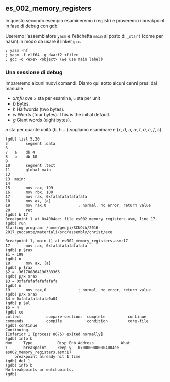 ## es_002_memory_registers

In questo secondo esempio esamineremo i registri e proveremo i breakpoint in fase di debug con gdb. 

Useremo l'assemblatore `yasm` e l'etichetta `main` al posto di `_start` (come per nasm) in modo da usare il linker `gcc`.
```
; yasm -hf
; yasm -f elf64 -g dwarf2 <file>
; gcc -o <exe> <object> (we use main label)
```


### Una sessione di debug

Impareremo alcuni nuovi comandi. Diamo qui sotto alcuni cenni presi dal manuale
- *x/nfu <addr>*
ove `x` sta per esamina, `u` sta per unit 
- *b* Bytes. 
- *h* Halfwords (two bytes).
- *w* Words (four bytes). This is the initial default. 
- *g* Giant words (eight bytes).

*n* sta per quante unità (b, h ...) vogliamo esaminare e (*x*, *d*, *u*, *o*, *t*, *a*, *c*, *f*, *s*).

```
(gdb) list 5,20
5	     segment .data
6	
7	a    db 4
8	b    db 10
9	
10	     segment .text
11	     global main
12	
13	main:
14	
15	     mov rax, 199
16	     mov rbx, 100
17	     mov rax, 0xfafafafafafafafa
18	     mov ax, [a]
19	     mov rax,0				; normal, no error, return value
20	     ret	
(gdb) b 17
Breakpoint 1 at 0x4004ee: file es002_memory_registers.asm, line 17.
(gdb) run
Starting program: /home/genji/SCUOLA/2016-2017_zuccante/materiali/src/assembly/christ/exe 

Breakpoint 1, main () at es002_memory_registers.asm:17
17	     mov rax, 0xfafafafafafafafa
(gdb) p $rax
$1 = 199
(gdb) n
18	     mov ax, [a]
(gdb) p $rax
$2 = -361700864190383366
(gdb) p/x $rax
$3 = 0xfafafafafafafafa
(gdb) n
19	     mov rax,0				; normal, no error, return value
(gdb) p/x $rax
$4 = 0xfafafafafafa0a04
(gdb) p $al
$5 = 4
(gdb) co
collect           compare-sections  complete          continue
commands          compile           condition         core-file
(gdb) continue 
Continuing.
[Inferior 1 (process 8675) exited normally]
(gdb) info b
Num     Type           Disp Enb Address            What
1       breakpoint     keep y   0x00000000004004ee es002_memory_registers.asm:17
	breakpoint already hit 1 time
(gdb) del 1
(gdb) info b
No breakpoints or watchpoints.
(gdb) 

```